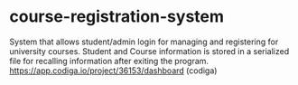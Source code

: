 # course-registration-system
System that allows student/admin login for managing and registering for university courses.
Student and Course information is stored in a serialized file for recalling information after exiting the program.
https://app.codiga.io/project/36153/dashboard   (codiga)
